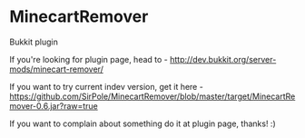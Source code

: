 MinecartRemover
===============
Bukkit plugin

If you're looking for plugin page, head to - http://dev.bukkit.org/server-mods/minecart-remover/

If you want to try current indev version, get it here - https://github.com/SirPole/MinecartRemover/blob/master/target/MinecartRemover-0.6.jar?raw=true

If you want to complain about something do it at plugin page, thanks! :)
